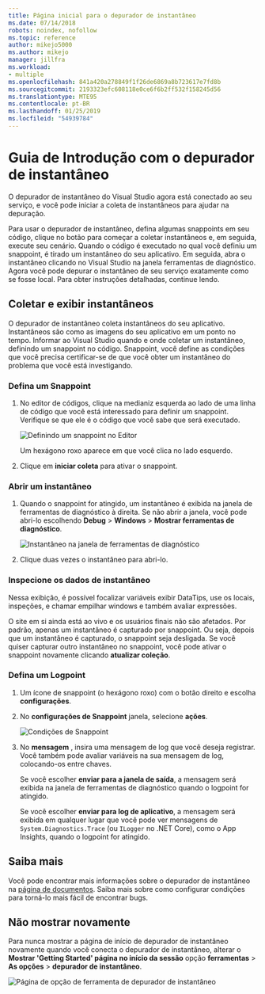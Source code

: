 ```yaml
---
title: Página inicial para o depurador de instantâneo
ms.date: 07/14/2018
robots: noindex, nofollow
ms.topic: reference
author: mikejo5000
ms.author: mikejo
manager: jillfra
ms.workload:
- multiple
ms.openlocfilehash: 841a420a278849f1f26de6869a8b723617e7fd8b
ms.sourcegitcommit: 2193323efc608118e0ce6f6b2ff532f158245d56
ms.translationtype: MTE95
ms.contentlocale: pt-BR
ms.lasthandoff: 01/25/2019
ms.locfileid: "54939784"
---
```

# <a name="getting-started-with-the-snapshot-debugger"></a>Guia de Introdução com o depurador de instantâneo

O depurador de instantâneo do Visual Studio agora está conectado ao seu serviço, e você pode iniciar a coleta de instantâneos para ajudar na depuração.

Para usar o depurador de instantâneo, defina algumas snappoints em seu código, clique no botão para começar a coletar instantâneos e, em seguida, execute seu cenário. Quando o código é executado no qual você definiu um snappoint, é tirado um instantâneo do seu aplicativo. Em seguida, abra o instantâneo clicando no Visual Studio na janela ferramentas de diagnóstico. Agora você pode depurar o instantâneo de seu serviço exatamente como se fosse local. Para obter instruções detalhadas, continue lendo.

## <a name="collect-and-view-snapshots"></a>Coletar e exibir instantâneos

O depurador de instantâneo coleta instantâneos do seu aplicativo. Instantâneos são como as imagens do seu aplicativo em um ponto no tempo. Informar ao Visual Studio quando e onde coletar um instantâneo, definindo um snappoint no código. Snappoint, você define as condições que você precisa certificar-se de que você obter um instantâneo do problema que você está investigando.

### <a name="set-a-snappoint"></a>Defina um Snappoint

1. No editor de códigos, clique na medianiz esquerda ao lado de uma linha de código que você está interessado para definir um snappoint. Verifique se que ele é o código que você sabe que será executado. 

    ![Definindo um snappoint no Editor](../media/snapshot-startpage-set-snappoint.png)

    Um hexágono roxo aparece em que você clica no lado esquerdo.

2. Clique em **iniciar coleta** para ativar o snappoint.

### <a name="open-a-snapshot"></a>Abrir um instantâneo

1. Quando o snappoint for atingido, um instantâneo é exibida na janela de ferramentas de diagnóstico à direita. Se não abrir a janela, você pode abri-lo escolhendo **Debug** > **Windows** > **Mostrar ferramentas de diagnóstico**. 

    ![Instantâneo na janela de ferramentas de diagnóstico](../media/snapshot-startpage-diagsession-window.png)

2. Clique duas vezes o instantâneo para abri-lo.

### <a name="inspect-snapshot-data"></a>Inspecione os dados de instantâneo

Nessa exibição, é possível focalizar variáveis exibir DataTips, use os locais, inspeções, e chamar empilhar windows e também avaliar expressões.

O site em si ainda está ao vivo e os usuários finais não são afetados. Por padrão, apenas um instantâneo é capturado por snappoint. Ou seja, depois que um instantâneo é capturado, o snappoint seja desligada. Se você quiser capturar outro instantâneo no snappoint, você pode ativar o snappoint novamente clicando **atualizar coleção**.

### <a name="set-a-logpoint"></a>Defina um Logpoint

1. Um ícone de snappoint (o hexágono roxo) com o botão direito e escolha **configurações**.

2. No **configurações de Snappoint** janela, selecione **ações**.

    ![Condições de Snappoint](../media/snapshot-startpage-logpoint.png)

3. No **mensagem** , insira uma mensagem de log que você deseja registrar. Você também pode avaliar variáveis na sua mensagem de log, colocando-os entre chaves.

    Se você escolher **enviar para a janela de saída**, a mensagem será exibida na janela de ferramentas de diagnóstico quando o logpoint for atingido. 

    Se você escolher **enviar para log de aplicativo**, a mensagem será exibida em qualquer lugar que você pode ver mensagens de `System.Diagnostics.Trace` (ou `ILogger` no .NET Core), como o App Insights, quando o logpoint for atingido.

## <a name="learn-more"></a>Saiba mais

Você pode encontrar mais informações sobre o depurador de instantâneo na [página de documentos](../debug-live-azure-applications.md). Saiba mais sobre como configurar condições para torná-lo mais fácil de encontrar bugs.

## <a name="dont-show-me-this-again"></a>Não mostrar novamente

Para nunca mostrar a página de início de depurador de instantâneo novamente quando você conecta o depurador de instantâneo, alterar o **Mostrar 'Getting Started' página no início da sessão** opção **ferramentas**  >   **As opções** > **depurador de instantâneo**. 

![Página de opção de ferramenta de depurador de instantâneo](../media/snapshot-startpage-tools-options.png)
